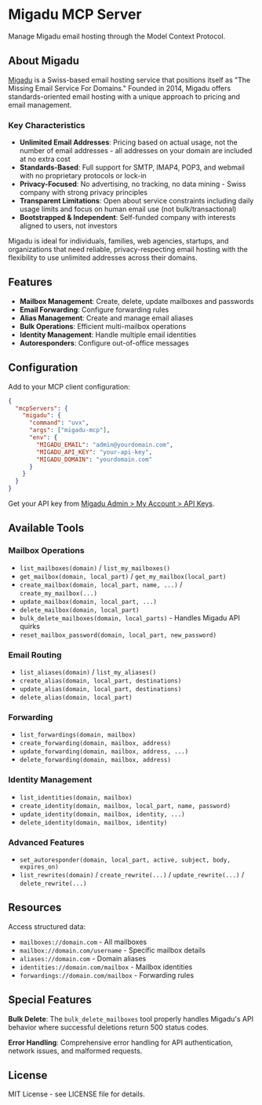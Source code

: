 # Migadu MCP Server

Manage Migadu email hosting through the Model Context Protocol.

## About Migadu

[Migadu](https://migadu.com/) is a Swiss-based email hosting service that positions itself as "The Missing Email Service For Domains." Founded in 2014, Migadu offers standards-oriented email hosting with a unique approach to pricing and email management.

### Key Characteristics

- **Unlimited Email Addresses**: Pricing based on actual usage, not the number of email addresses - all addresses on your domain are included at no extra cost
- **Standards-Based**: Full support for SMTP, IMAP4, POP3, and webmail with no proprietary protocols or lock-in
- **Privacy-Focused**: No advertising, no tracking, no data mining - Swiss company with strong privacy principles
- **Transparent Limitations**: Open about service constraints including daily usage limits and focus on human email use (not bulk/transactional)
- **Bootstrapped & Independent**: Self-funded company with interests aligned to users, not investors

Migadu is ideal for individuals, families, web agencies, startups, and organizations that need reliable, privacy-respecting email hosting with the flexibility to use unlimited addresses across their domains.

## Features

- **Mailbox Management**: Create, delete, update mailboxes and passwords
- **Email Forwarding**: Configure forwarding rules
- **Alias Management**: Create and manage email aliases
- **Bulk Operations**: Efficient multi-mailbox operations
- **Identity Management**: Handle multiple email identities
- **Autoresponders**: Configure out-of-office messages

## Configuration

Add to your MCP client configuration:

```json
{
  "mcpServers": {
    "migadu": {
      "command": "uvx",
      "args": ["migadu-mcp"],
      "env": {
        "MIGADU_EMAIL": "admin@yourdomain.com",
        "MIGADU_API_KEY": "your-api-key",
        "MIGADU_DOMAIN": "yourdomain.com"
      }
    }
  }
}
```

Get your API key from [Migadu Admin > My Account > API Keys](https://admin.migadu.com/account/api/keys).

## Available Tools

### Mailbox Operations
- `list_mailboxes(domain)` / `list_my_mailboxes()`
- `get_mailbox(domain, local_part)` / `get_my_mailbox(local_part)`
- `create_mailbox(domain, local_part, name, ...)` / `create_my_mailbox(...)`
- `update_mailbox(domain, local_part, ...)`
- `delete_mailbox(domain, local_part)`
- `bulk_delete_mailboxes(domain, local_parts)` - Handles Migadu API quirks
- `reset_mailbox_password(domain, local_part, new_password)`

### Email Routing
- `list_aliases(domain)` / `list_my_aliases()`
- `create_alias(domain, local_part, destinations)`
- `update_alias(domain, local_part, destinations)`
- `delete_alias(domain, local_part)`

### Forwarding
- `list_forwardings(domain, mailbox)`
- `create_forwarding(domain, mailbox, address)`
- `update_forwarding(domain, mailbox, address, ...)`
- `delete_forwarding(domain, mailbox, address)`

### Identity Management
- `list_identities(domain, mailbox)`
- `create_identity(domain, mailbox, local_part, name, password)`
- `update_identity(domain, mailbox, identity, ...)`
- `delete_identity(domain, mailbox, identity)`

### Advanced Features
- `set_autoresponder(domain, local_part, active, subject, body, expires_on)`
- `list_rewrites(domain)` / `create_rewrite(...)` / `update_rewrite(...)` / `delete_rewrite(...)`

## Resources

Access structured data:
- `mailboxes://domain.com` - All mailboxes
- `mailbox://domain.com/username` - Specific mailbox details
- `aliases://domain.com` - Domain aliases
- `identities://domain.com/mailbox` - Mailbox identities
- `forwardings://domain.com/mailbox` - Forwarding rules

## Special Features

**Bulk Delete**: The `bulk_delete_mailboxes` tool properly handles Migadu's API behavior where successful deletions return 500 status codes.

**Error Handling**: Comprehensive error handling for API authentication, network issues, and malformed requests.

## License

MIT License - see LICENSE file for details.